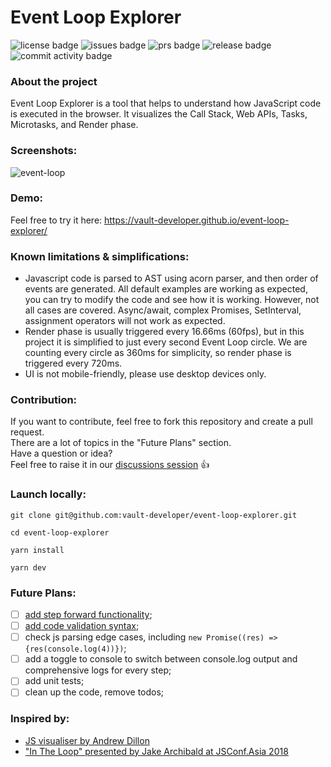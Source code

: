 # Event Loop Explorer

![license badge](https://img.shields.io/github/license/vault-developer/event-loop-explorer)
![issues badge](https://img.shields.io/github/issues/vault-developer/event-loop-explorer)
![prs badge](https://img.shields.io/github/issues-pr/vault-developer/event-loop-explorer)
![release badge](https://img.shields.io/github/v/release/vault-developer/event-loop-explorer)
![commit activity badge](https://img.shields.io/github/commit-activity/m/vault-developer/event-loop-explorer)

### About the project

Event Loop Explorer is a tool that helps to understand how JavaScript code is executed in the browser.
It visualizes the Call Stack, Web APIs, Tasks, Microtasks, and Render phase.

### Screenshots:

![event-loop](https://github.com/user-attachments/assets/42addaff-b64b-4236-9284-36b3dfb0b262)

### Demo:

Feel free to try it here: https://vault-developer.github.io/event-loop-explorer/

### Known limitations & simplifications:

- Javascript code is parsed to AST using acorn parser, and then order of events are generated.
  All default examples are working as expected, you can try to modify the code and see how it is working.
  However, not all cases are covered.
  Async/await, complex Promises, SetInterval, assignment operators will not work as expected.
- Render phase is usually triggered every 16.66ms (60fps), but in this project it is simplified to just every second Event Loop circle.
  We are counting every circle as 360ms for simplicity, so render phase is triggered every 720ms.
- UI is not mobile-friendly, please use desktop devices only.

### Contribution:

If you want to contribute, feel free to fork this repository and create a pull request.  
There are a lot of topics in the "Future Plans" section.  
Have a question or idea?  
Feel free to raise it in our [discussions session](https://github.com/vault-developer/event-loop-explorer/discussions) 👍

### Launch locally:

```
git clone git@github.com:vault-developer/event-loop-explorer.git

cd event-loop-explorer

yarn install

yarn dev
```

### Future Plans:

- [ ] [add step forward functionality](https://github.com/vault-developer/event-loop-explorer/issues/8);
- [ ] [add code validation syntax](https://github.com/vault-developer/event-loop-explorer/issues/3);
- [ ] check js parsing edge cases, including `new Promise((res) => {res(console.log(4))})`;
- [ ] add a toggle to console to switch between console.log output and comprehensive logs for every step;
- [ ] add unit tests;
- [ ] clean up the code, remove todos;

<!--
- [ ] add more themes (light, green, etc)
- [ ] add gamification (achievements);
- [ ] add animation inside event loop circle;
- [ ] support node.js event loop.
-->

### Inspired by:

- [JS visualiser by Andrew Dillon](https://www.jsv9000.app/)
- ["In The Loop" presented by Jake Archibald at JSConf.Asia 2018](https://www.youtube.com/watch?v=cCOL7MC4Pl0)
